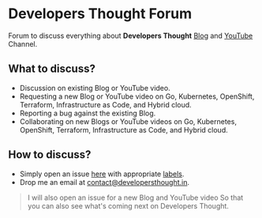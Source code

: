 # Developers Thought Forum

Forum to discuss everything about **Developers Thought** [Blog](https://developersthought.in/) and [YouTube](https://www.youtube.com/developersthought) Channel.

## What to discuss?

- Discussion on existing Blog or YouTube video.
- Requesting a new Blog or YouTube video on Go, Kubernetes, OpenShift, Terraform, Infrastructure as Code, and Hybrid cloud.
- Reporting a bug against the existing Blog.
- Collaborating on new Blogs or YouTube videos on Go, Kubernetes, OpenShift, Terraform, Infrastructure as Code, and Hybrid cloud.
 
 ## How to discuss?

 - Simply open an issue [here](https://github.com/developersthought/roadmap/issues) with appropriate [labels](https://github.com/developersthought/roadmap/labels).
 - Drop me an email at [contact@developersthought.in](mailto:contact@developersthought.in).

> I will also open an issue for a new Blog and YouTube video So that you can also see what's coming next on Developers Thought.
